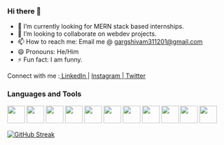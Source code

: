 ### Hi there 👋

- 🔭 I’m currently looking for MERN stack based internships.
- 👯 I’m looking to collaborate on webdev projects.
- 📫 How to reach me: Email me @ gargshivam311201@gmail.com
- 😄 Pronouns: He/Him
- ⚡ Fun fact: I am funny.

Connect with me :<a href="https://www.linkedin.com/in/shivam-garg-b685271ba/"> LinkedIn </a> | <a href="https://www.instagram.com/shivamgarg_31/"> Instagram </a>|<a href="https://twitter.com/ShivamG59611235"> Twitter </a>

<h3>Languages and Tools</h3>
<p align="left">
  <img src="https://cdn.jsdelivr.net/gh/devicons/devicon/icons/react/react-original.svg" width="40px" height="40px" />
  <img src="https://cdn.jsdelivr.net/gh/devicons/devicon/icons/firebase/firebase-plain.svg" width="40px" height="40px"/>
  <img src="https://cdn.jsdelivr.net/gh/devicons/devicon/icons/javascript/javascript-original.svg" width="40px" height="40px"/>
  <img src="https://cdn.jsdelivr.net/gh/devicons/devicon/icons/cplusplus/cplusplus-original.svg" width="40px" height="40px" />
  <img src="https://cdn.jsdelivr.net/gh/devicons/devicon/icons/c/c-original.svg" width="40px" height="40px" />
  <img src="https://cdn.jsdelivr.net/gh/devicons/devicon/icons/css3/css3-original.svg" width="40px" height="40px"/>
  <img src="https://cdn.jsdelivr.net/gh/devicons/devicon/icons/html5/html5-original.svg" width="40px" height="40px"/>
  <img src="https://cdn.jsdelivr.net/gh/devicons/devicon/icons/git/git-original-wordmark.svg" width="40px" height="40px"/>
  <img src="https://cdn.jsdelivr.net/gh/devicons/devicon/icons/jquery/jquery-original-wordmark.svg" width="40px" height="40px" />
  <img src="https://cdn.jsdelivr.net/gh/devicons/devicon/icons/mongodb/mongodb-original.svg" width="40px" height="40px"/>
  <img src="https://user-images.githubusercontent.com/70859035/167412327-dffcf021-a8de-4c6c-8434-880a6b1e77fb.png" width="40px" height="40px"/>
  </p>

[![GitHub Streak](http://github-readme-streak-stats.herokuapp.com?user=shivam311201&theme=tokyonight&date_format=M%20j%5B%2C%20Y%5D)](https://git.io/streak-stats)
